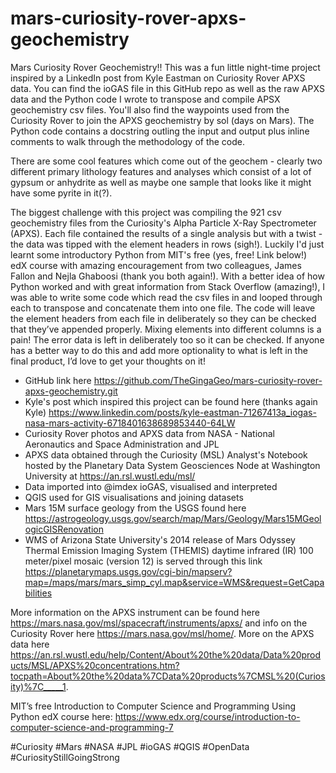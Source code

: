# mars-curiosity-rover-apxs-geochemistry

Mars Curiosity Rover Geochemistry!! This was a fun little night-time project inspired by a LinkedIn post from Kyle Eastman on Curiosity Rover APXS data. You can find the ioGAS file in this GitHub repo as well as the raw APXS data and the Python code I wrote to transpose and compile APSX geochemistry csv files. You'll also find the waypoints used from the Curiosity Rover to join the APXS geochemistry by sol (days on Mars). The Python code contains a docstring outling the input and output plus inline comments to walk through the methodology of the code.

There are some cool features which come out of the geochem - clearly two different primary lithology features and analyses which consist of a lot of gypsum or anhydrite as well as maybe one sample that looks like it might have some pyrite in it(?). 

The biggest challenge with this project was compiling the 921 csv geochemistry files from the Curiosity's Alpha Particle X-Ray Spectrometer (APXS). Each file contained the results of a single analysis but with a twist - the data was tipped with the element headers in rows (sigh!). Luckily I'd just learnt some introductory Python from MIT's free (yes, free! Link below!) edX course with amazing encouragement from two colleagues, James Fallon and Nejla Ghaboosi (thank you both again!). With a better idea of how Python worked and with great information from Stack Overflow (amazing!), I was able to write some code which read the csv files in and looped through each to transpose and concatenate them into one file. The code will leave the element headers from each file in deliberately so they can be checked that they’ve appended properly. Mixing elements into different columns is a pain! The error data is left in deliberately too so it can be checked. If anyone has a better way to do this and add more optionality to what is left in the final product, I’d love to get your thoughts on it! 

- GitHub link here https://github.com/TheGingaGeo/mars-curiosity-rover-apxs-geochemistry.git
- Kyle's post which inspired this project can be found here (thanks again Kyle) https://www.linkedin.com/posts/kyle-eastman-71267413a_iogas-nasa-mars-activity-6718401638689853440-64LW
-  Curiosity Rover photos and APXS data from NASA - National Aeronautics and Space Administration and JPL
- APXS data obtained through the Curiosity (MSL) Analyst's Notebook hosted by the Planetary Data System Geosciences Node at Washington University at https://an.rsl.wustl.edu/msl/
- Data imported into @imdex ioGAS, visualised and interpreted
- QGIS used for GIS visualisations and joining datasets
- Mars 15M surface geology from the USGS found here https://astrogeology.usgs.gov/search/map/Mars/Geology/Mars15MGeologicGISRenovation
- WMS of Arizona State University's 2014 release of Mars Odyssey Thermal Emission Imaging System (THEMIS) daytime infrared (IR) 100 meter/pixel mosaic (version 12) is served through this link https://planetarymaps.usgs.gov/cgi-bin/mapserv?map=/maps/mars/mars_simp_cyl.map&service=WMS&request=GetCapabilities

More information on the APXS instrument can be found here https://mars.nasa.gov/msl/spacecraft/instruments/apxs/ and info on the Curiosity Rover here https://mars.nasa.gov/msl/home/. More on the APXS data here https://an.rsl.wustl.edu/help/Content/About%20the%20data/Data%20products/MSL/APXS%20concentrations.htm?tocpath=About%20the%20data%7CData%20products%7CMSL%20(Curiosity)%7C_____1. 

MIT’s free Introduction to Computer Science and Programming Using Python edX course here:
https://www.edx.org/course/introduction-to-computer-science-and-programming-7

#Curiosity #Mars #NASA #JPL #ioGAS #QGIS #OpenData
#CuriosityStillGoingStrong 
